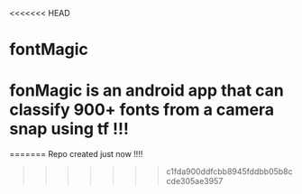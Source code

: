<<<<<<< HEAD
# fontMagic
# fonMagic is an android app that can classify 900+ fonts from a camera snap using tf !!!
=======
Repo created just now !!!!
>>>>>>> c1fda900ddfcbb8945fddbb05b8ccde305ae3957
